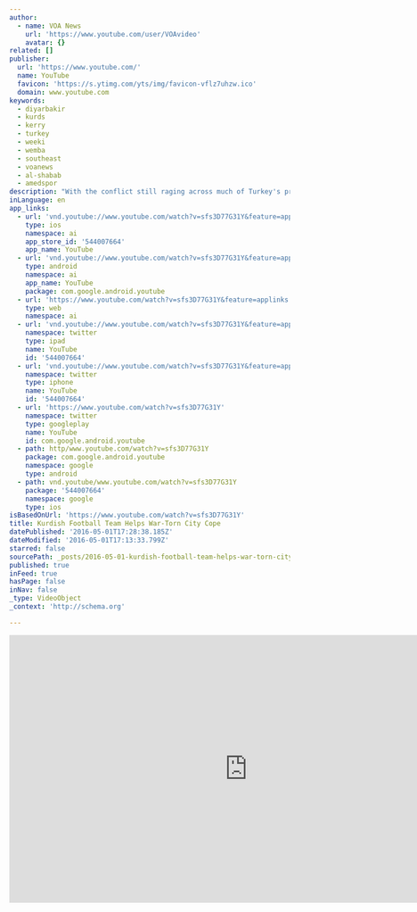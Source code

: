 ```yaml
---
author:
  - name: VOA News
    url: 'https://www.youtube.com/user/VOAvideo'
    avatar: {}
related: []
publisher:
  url: 'https://www.youtube.com/'
  name: YouTube
  favicon: 'https://s.ytimg.com/yts/img/favicon-vflz7uhzw.ico'
  domain: www.youtube.com
keywords:
  - diyarbakir
  - kurds
  - kerry
  - turkey
  - weeki
  - wemba
  - southeast
  - voanews
  - al-shabab
  - amedspor
description: "With the conflict still raging across much of Turkey's predominantly Kurdish southeast, between the rebel PKK and the Turkish state, many Kurds are trying to escape the turmoil by focusing on the success of their football team Amedspor in Diyarbakir. The club is increasingly becoming a symbol for Kurds, not only in Diyarbakir but beyond."
inLanguage: en
app_links:
  - url: 'vnd.youtube://www.youtube.com/watch?v=sfs3D77G31Y&feature=applinks'
    type: ios
    namespace: ai
    app_store_id: '544007664'
    app_name: YouTube
  - url: 'vnd.youtube://www.youtube.com/watch?v=sfs3D77G31Y&feature=applinks'
    type: android
    namespace: ai
    app_name: YouTube
    package: com.google.android.youtube
  - url: 'https://www.youtube.com/watch?v=sfs3D77G31Y&feature=applinks'
    type: web
    namespace: ai
  - url: 'vnd.youtube://www.youtube.com/watch?v=sfs3D77G31Y&feature=applinks'
    namespace: twitter
    type: ipad
    name: YouTube
    id: '544007664'
  - url: 'vnd.youtube://www.youtube.com/watch?v=sfs3D77G31Y&feature=applinks'
    namespace: twitter
    type: iphone
    name: YouTube
    id: '544007664'
  - url: 'https://www.youtube.com/watch?v=sfs3D77G31Y'
    namespace: twitter
    type: googleplay
    name: YouTube
    id: com.google.android.youtube
  - path: http/www.youtube.com/watch?v=sfs3D77G31Y
    package: com.google.android.youtube
    namespace: google
    type: android
  - path: vnd.youtube/www.youtube.com/watch?v=sfs3D77G31Y
    package: '544007664'
    namespace: google
    type: ios
isBasedOnUrl: 'https://www.youtube.com/watch?v=sfs3D77G31Y'
title: Kurdish Football Team Helps War-Torn City Cope
datePublished: '2016-05-01T17:28:38.185Z'
dateModified: '2016-05-01T17:13:33.799Z'
starred: false
sourcePath: _posts/2016-05-01-kurdish-football-team-helps-war-torn-city-cope.md
published: true
inFeed: true
hasPage: false
inNav: false
_type: VideoObject
_context: 'http://schema.org'

---
```

<iframe src="https://cdn.embedly.com/widgets/media.html?src=https%3A%2F%2Fwww.youtube.com%2Fembed%2Fsfs3D77G31Y%3Ffeature%3Doembed&amp;url=https%3A%2F%2Fwww.youtube.com%2Fwatch%3Fv%3Dsfs3D77G31Y&amp;image=https%3A%2F%2Fi.ytimg.com%2Fvi%2Fsfs3D77G31Y%2Fhqdefault.jpg&amp;key=b7d04c9b404c499eba89ee7072e1c4f7&amp;type=text%2Fhtml&amp;schema=youtube" width="854" height="480" scrolling="no" frameborder="0" allowfullscreen="" style=""></iframe>